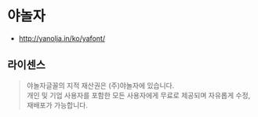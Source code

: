 # 야놀자

* http://yanolja.in/ko/yafont/

## 라이센스
> 야놀자글꼴의 지적 재산권은 (주)야놀자에 있습니다.  
> 개인 및 기업 사용자를 포함한 모든 사용자에게 무료로 제공되며 자유롭게 수정, 재배포가 가능합니다.
